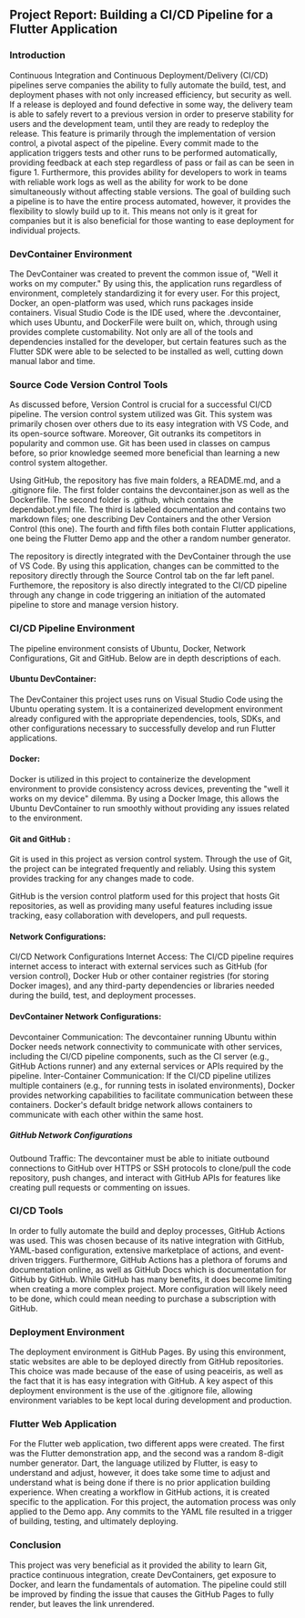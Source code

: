 ## **Project Report**:  Building a CI/CD Pipeline for a Flutter Application

### Introduction

Continuous Integration and Continuous Deployment/Delivery (CI/CD) pipelines serve companies the ability to fully automate the build, test, and deployment phases with not only increased efficiency, but security as well. If a release is deployed and found defective in some way, the delivery team is able to safely revert to a previous version in order to preserve stability for users and the development team, until they are ready to redeploy the release. This feature is primarily through the implementation of version control, a pivotal aspect of the pipeline. Every commit made to the application triggers tests and other runs to be performed automatically, providing feedback at each step regardless of pass or fail as can be seen in figure 1. Furthermore, this provides ability for developers to work in teams with reliable work logs as well as the ability for work to be done simultaneously without affecting stable versions. The goal of building such a pipeline is to have the entire process automated, however, it provides the flexibility to slowly build up to it. This means not only is it great for companies but it is also beneficial for those wanting to ease deployment for individual projects.  

### DevContainer Environment

The DevContainer was created to prevent the common issue of, "Well it works on my computer." By using this, the application runs regardless of environment, completely standardizing it for every user. For this project, Docker, an open-platform was used, which runs packages inside containers. Visual Studio Code is the IDE used, where the .devcontainer, which uses Ubuntu, and DockerFile were built on, which, through using provides complete customability. Not only are all of the tools and dependencies installed for the developer, but certain features such as the Flutter SDK were able to be selected to be installed as well, cutting down manual labor and time. 

### Source Code Version Control Tools

As discussed before, Version Control is crucial for a successful CI/CD pipeline. The version control system utilized was Git. This system was primarily chosen over others due to its easy integration with VS Code, and its open-source software. Moreover, Git outranks its competitors in popularity and common use. Git has been used in classes on campus before, so prior knowledge seemed more beneficial than learning a new control system altogether. 

Using GitHub, the repository has five main folders, a README.md, and a .gitignore file. The first folder contains the devcontainer.json as well as the Dockerfile. The second folder is .github, which contains the dependabot.yml file. The third is labeled documentation and contains two markdown files; one describing Dev Containers and the other Version Control (this one). The fourth and fifth files both contain Flutter applications, one being the Flutter Demo app and the other a random number generator.

The repository is directly integrated with the DevContainer through the use of VS Code. By using this application, changes can be committed to the repository directly through the Source Control tab on the far left panel. Furthemore, the repository is also directly integrated to the CI/CD pipeline through any change in code triggering an initiation of the automated pipeline to store and manage version history.

### CI/CD Pipeline Environment

The pipeline environment consists of Ubuntu, Docker, Network Configurations, Git and GitHub. Below are in depth descriptions of each.

#### Ubuntu DevContainer:

The DevContainer this project uses runs on Visual Studio Code using the Ubuntu operating system. It is a containerized development environment already configured with the appropriate dependencies, tools, SDKs, and other configurations necessary to successfully develop and run Flutter applications.

#### Docker:

Docker is utilized in this project to containerize the development environment to provide consistency across devices, preventing the "well it works on my device" dilemma. By using a Docker Image, this allows the Ubuntu DevContainer to run smoothly without providing any issues related to the environment.

#### Git and GitHub :

Git is used in this project as version control system. Through the use of Git, the project can be integrated frequently and reliably. Using this system provides tracking for any changes made to code.

GitHub is the version control platform used for this project that hosts Git repositories, as well as providing many useful features including issue tracking, easy collaboration with developers, and pull requests.

#### Network Configurations:

CI/CD Network Configurations
Internet Access: The CI/CD pipeline requires internet access to interact with external services such as GitHub (for version control), Docker Hub or other container registries (for storing Docker images), and any third-party dependencies or libraries needed during the build, test, and deployment processes.

#### DevContainer Network Configurations:

Devcontainer Communication: The devcontainer running Ubuntu within Docker needs network connectivity to communicate with other services, including the CI/CD pipeline components, such as the CI server (e.g., GitHub Actions runner) and any external services or APIs required by the pipeline. Inter-Container Communication: If the CI/CD pipeline utilizes multiple containers (e.g., for running tests in isolated environments), Docker provides networking capabilities to facilitate communication between these containers. Docker's default bridge network allows containers to communicate with each other within the same host.

##### GitHub Network Configurations
Outbound Traffic: The devcontainer must be able to initiate outbound connections to GitHub over HTTPS or SSH protocols to clone/pull the code repository, push changes, and interact with GitHub APIs for features like creating pull requests or commenting on issues.

### CI/CD Tools

In order to fully automate the build and deploy processes, GitHub Actions was used. This was chosen because of its native integration with GitHub, YAML-based configuration, extensive marketplace of actions, and event-driven triggers. Furthermore, GitHub Actions has a plethora of forums and documentation online, as well as GitHub Docs which is documentation for GitHub by GitHub. While GitHub has many benefits, it does become limiting when creating a more complex project. More configuration will likely need to be done, which could mean needing to purchase a subscription with GitHub.

### Deployment Environment

The deployment environment is GitHub Pages. By using this environment, static websites are able to be deployed directly from GitHub repositories. This choice was made because of the ease of using peaceiris, as well as the fact that it is has easy integration with GitHub. A key aspect of this deployment environment is the use of the .gitignore file, allowing environment variables to be kept local during development and production.

### Flutter Web Application

For the Flutter web application, two different apps were created. The first was the Flutter demonstration app, and the second was a random 8-digit number generator. Dart, the language utilized by Flutter, is easy to understand and adjust, however, it does take some time to adjust and understand what is being done if there is no prior application building experience. When creating a workflow in GitHub actions, it is created specific to the application. For this project, the automation process was only applied to the Demo app. Any commits to the YAML file resulted in a trigger of building, testing, and ultimately deploying.

### Conclusion

This project was very beneficial as it provided the ability to learn Git, practice continuous integration, create DevContainers, get exposure to Docker, and learn the fundamentals of automation. The pipeline could still be improved by finding the issue that causes the GitHub Pages to fully render, but leaves the link unrendered.